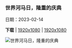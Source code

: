 ### 世界河马日，隆重的庆典

日期：2023-02-14

**下载**  |  [1920x1080](https://cn.bing.com/th?id=OHR.HippoDayChobe_ZH-CN2883647954_1920x1080.jpg)  |  [1920x1080](https://cn.bing.com/th?id=OHR.HippoDayChobe_ZH-CN2883647954_UHD.jpg)

![世界河马日，隆重的庆典](https://cn.bing.com/th?id=OHR.HippoDayChobe_ZH-CN2883647954_1920x1080.jpg "河马妈妈和宝宝，乔贝国家公园，博茨瓦纳 (© jacobeukman/Getty Images)")

